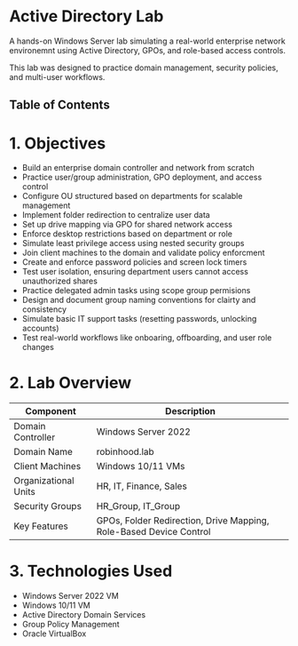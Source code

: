 # Active Directory Lab 

A hands-on Windows Server lab simulating a real-world enterprise network environemnt using Active Directory, GPOs, and role-based access controls. 

This lab was designed to practice domain management, security policies, and multi-user workflows.

## Table of Contents

# 1. Objectives

- Build an enterprise domain controller and network from scratch
- Practice user/group administration, GPO deployment, and access control
- Configure OU structured based on departments for scalable management
- Implement folder redirection to centralize user data
- Set up drive mapping via GPO for shared network access
- Enforce desktop restrictions based on department or role
- Simulate least privilege access using nested security groups
- Join client machines to the domain and validate policy enforcment
- Create and enforce password policies and screen lock timers
- Test user isolation, ensuring department users cannot access unauthorized shares
- Practice delegated admin tasks using scope group permisions
- Design and document group naming conventions for clairty and consistency
- Simulate basic IT support tasks (resetting passwords, unlocking accounts)
- Test real-world workflows like onboaring, offboarding, and user role changes

# 2. Lab Overview

| Component              | Description                                 |
|------------------------|---------------------------------------------|
| Domain Controller      | Windows Server 2022                         |
| Domain Name            | robinhood.lab                               |
| Client Machines        | Windows 10/11 VMs                           |
| Organizational Units   | HR, IT, Finance, Sales                      |
| Security Groups        | HR_Group, IT_Group                          |
| Key Features           | GPOs, Folder Redirection, Drive Mapping, Role-Based Device Control   |

# 3. Technologies Used

- Windows Server 2022 VM
- Windows 10/11 VM
- Active Directory Domain Services  
- Group Policy Management  
- Oracle VirtualBox
